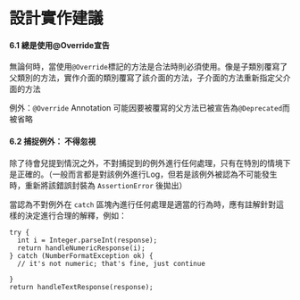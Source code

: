 # 設計實作建議

#### **6.1 總是使用@Override宣告**

無論何時，當使用```@Override```標記的方法是合法時則必須使用。像是子類別覆寫了父類別的方法，實作介面的類別覆寫了該介面的方法，子介面的方法重新指定父介面的方法

例外：```@Override``` Annotation 可能因要被覆寫的父方法已被宣告為```@Deprecated```而被省略

#### **6.2 捕捉例外： 不得忽視**

除了待會兒提到情況之外，不對捕捉到的例外進行任何處理，只有在特別的情境下是正確的。（一般而言都是對該例外進行Log，但若是該例外被認為不可能發生時，重新將該錯誤封裝為 ```AssertionError``` 後拋出）

當認為不對例外在 ```catch``` 區塊內進行任何處理是適當的行為時，應有註解針對這樣的決定進行合理的解釋，例如： 

    try {
      int i = Integer.parseInt(response);
      return handleNumericResponse(i);
    } catch (NumberFormatException ok) {
      // it's not numeric; that's fine, just continue

    }
    return handleTextResponse(response);
